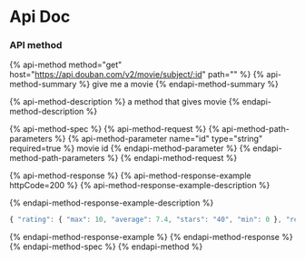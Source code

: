 # Api Doc

### API method

{% api-method method="get" host="https://api.douban.com/v2/movie/subject/:id" path="" %}
{% api-method-summary %}
give me a movie
{% endapi-method-summary %}

{% api-method-description %}
a method that gives movie
{% endapi-method-description %}

{% api-method-spec %}
{% api-method-request %}
{% api-method-path-parameters %}
{% api-method-parameter name="id" type="string" required=true %}
movie id
{% endapi-method-parameter %}
{% endapi-method-path-parameters %}
{% endapi-method-request %}

{% api-method-response %}
{% api-method-response-example httpCode=200 %}
{% api-method-response-example-description %}

{% endapi-method-response-example-description %}

```javascript
{ "rating": { "max": 10, "average": 7.4, "stars": "40", "min": 0 }, "reviews_count": 301, "wish_count": 15937, "douban_site": "", "year": "2009", "images": { "small": "http://img3.doubanio.com/view/photo/s_ratio_poster/public/p494268647.webp", "large": "http://img3.doubanio.com/view/photo/s_ratio_poster/public/p494268647.webp", "medium": "http://img3.doubanio.com/view/photo/s_ratio_poster/public/p494268647.webp" }, "alt": "https://movie.douban.com/subject/1764796/", "id": "1764796", "mobile_url": "https://movie.douban.com/subject/1764796/mobile", "title": "机器人9号", "do_count": null, "share_url": "http://m.douban.com/movie/subject/1764796", "seasons_count": null, "schedule_url": "", "episodes_count": null, "countries": [ "美国" ], "genres": [ "动画", "冒险", "奇幻" ], "collect_count": 75018, "casts": [ { "alt": "https://movie.douban.com/celebrity/1054395/", "avatars": { "small": "http://img3.doubanio.com/view/celebrity/s_ratio_celebrity/public/p51597.webp", "large": "http://img3.doubanio.com/view/celebrity/s_ratio_celebrity/public/p51597.webp", "medium": "http://img3.doubanio.com/view/celebrity/s_ratio_celebrity/public/p51597.webp" }, "name": "伊莱贾·伍德", "id": "1054395" }, { "alt": "https://movie.douban.com/celebrity/1016673/", "avatars": { "small": "http://img7.doubanio.com/view/celebrity/s_ratio_celebrity/public/p33305.webp", "large": "http://img7.doubanio.com/view/celebrity/s_ratio_celebrity/public/p33305.webp", "medium": "http://img7.doubanio.com/view/celebrity/s_ratio_celebrity/public/p33305.webp" }, "name": "詹妮弗·康纳利", "id": "1016673" }, { "alt": "https://movie.douban.com/celebrity/1017907/", "avatars": { "small": "http://img7.doubanio.com/view/celebrity/s_ratio_celebrity/public/p55994.webp", "large": "http://img7.doubanio.com/view/celebrity/s_ratio_celebrity/public/p55994.webp", "medium": "http://img7.doubanio.com/view/celebrity/s_ratio_celebrity/public/p55994.webp" }, "name": "约翰·C·赖利", "id": "1017907" }, { "alt": "https://movie.douban.com/celebrity/1036321/", "avatars": { "small": "http://img7.doubanio.com/view/celebrity/s_ratio_celebrity/public/p42033.webp", "large": "http://img7.doubanio.com/view/celebrity/s_ratio_celebrity/public/p42033.webp", "medium": "http://img7.doubanio.com/view/celebrity/s_ratio_celebrity/public/p42033.webp" }, "name": "克里斯托弗·普卢默", "id": "1036321" } ], "current_season": null, "original_title": "9", "summary": "机器人9号（伊利亚•伍德 Elijah Wood 饰）突然醒来，发现身边的世界充满危机，四处残败，一片末世景象。9号带着一个画有三个奇怪符号的圆形物体逃到街上，幸遇发明家机器人2号（马丁•兰道 Martin Landau 饰）给自己装上了声音，但2号却不幸被机器怪兽抓走。9号找到了老兵1号（克里斯托弗•普卢默 Christopher Plummer 饰）、机械工5号（约翰•雷利 John C. Reilly 饰）、疯癫画家6号（克里斯品•格拉夫 Crispin Glover 饰）和大力士8号（弗雷德•塔塔绍尔 Fred Tatasciore 饰）。9号与5号擅自出行援救2号，危急时被女武士7号（詹妮佛•康纳利 Jennifer Connelly 饰）救下，但无意中9号却令终极机器兽复活。带着自己从哪里来以及生存使命的问题，9号决定想尽办法制服机器兽，拯救全世界……©豆瓣", "subtype": "movie", "directors": [ { "alt": "https://movie.douban.com/celebrity/1276787/", "avatars": { "small": "http://img7.doubanio.com/view/celebrity/s_ratio_celebrity/public/p1351678808.44.webp", "large": "http://img7.doubanio.com/view/celebrity/s_ratio_celebrity/public/p1351678808.44.webp", "medium": "http://img7.doubanio.com/view/celebrity/s_ratio_celebrity/public/p1351678808.44.webp" }, "name": "申·阿克", "id": "1276787" } ], "comments_count": 9203, "ratings_count": 60365, "aka": [ "9：末世决战", "九", "Number 9", "机器人9号" ] }
```
{% endapi-method-response-example %}
{% endapi-method-response %}
{% endapi-method-spec %}
{% endapi-method %}



